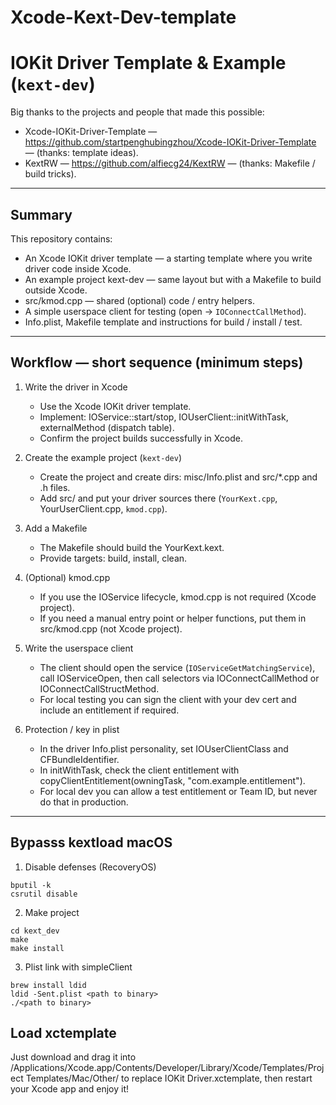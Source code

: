 # Xcode-Kext-Dev-template
# IOKit Driver Template & Example (`kext-dev`)

Big thanks to the projects and people that made this possible:

- Xcode-IOKit-Driver-Template — https://github.com/startpenghubingzhou/Xcode-IOKit-Driver-Template — (thanks: template ideas).  
- KextRW — https://github.com/alfiecg24/KextRW — (thanks: Makefile / build tricks).

---

## Summary
This repository contains:
- An Xcode IOKit driver template — a starting template where you write driver code inside Xcode.  
- An example project kext-dev — same layout but with a Makefile to build outside Xcode.  
- src/kmod.cpp — shared (optional) code / entry helpers.  
- A simple userspace client for testing (open → `IOConnectCallMethod`).  
- Info.plist, Makefile template and instructions for build / install / test.

---

## Workflow — short sequence (minimum steps)

1. Write the driver in Xcode  
   - Use the Xcode IOKit driver template.  
   - Implement: IOService::start/stop, IOUserClient::initWithTask, externalMethod (dispatch table).  
   - Confirm the project builds successfully in Xcode.

2. Create the example project (`kext-dev`)  
   - Create the project and create dirs: misc/Info.plist and src/*.cpp and .h files.  
   - Add src/ and put your driver sources there (`YourKext.cpp`, YourUserClient.cpp, `kmod.cpp`).

3. Add a Makefile  
   - The Makefile should build the YourKext.kext.  
   - Provide targets: build, install, clean.

4. (Optional) kmod.cpp  
   - If you use the IOService lifecycle, kmod.cpp is not required (Xcode project).  
   - If you need a manual entry point or helper functions, put them in src/kmod.cpp (not Xcode project).

5. Write the userspace client  
   - The client should open the service (`IOServiceGetMatchingService`), call IOServiceOpen, then call selectors via IOConnectCallMethod or IOConnectCallStructMethod.  
   - For local testing you can sign the client with your dev cert and include an entitlement if required.

6. Protection / key in plist  
   - In the driver Info.plist personality, set IOUserClientClass and CFBundleIdentifier.  
   - In initWithTask, check the client entitlement with copyClientEntitlement(owningTask, "com.example.entitlement").  
   - For local dev you can allow a test entitlement or Team ID, but never do that in production.

---
## Bypasss kextload macOS
1. Disable defenses (RecoveryOS)
```shell
bputil -k
csrutil disable
```
2. Make project
```shell
cd kext_dev
make
make install
```
3. Plist link with simpleClient
```shell
brew install ldid
ldid -Sent.plist <path to binary>
./<path to binary>
```

## Load xctemplate
Just download and drag it into /Applications/Xcode.app/Contents/Developer/Library/Xcode/Templates/Project Templates/Mac/Other/ to replace IOKit Driver.xctemplate, then restart your Xcode app and enjoy it!
